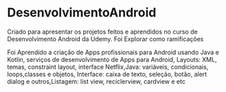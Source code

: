 # DesenvolvimentoAndroid
Criado para apresentar os projetos feitos e aprendidos no curso de Desenvolvimento Android da Udemy. Foi  Explorar como ramificações

Foi Aprendido a criação de Apps profissionais para Android usando Java e Kotlin, serviços de desenvolvimento de Apps para Android, Layouts: XML, temas, constraint layout, interface Netflix,Java: variáveis, condicionais, loops,classes e objetos, Interface: caixa de texto, seleção, botão, alert dialog e outros,Listagem: list view, reciclerview, cardview e etc